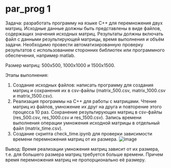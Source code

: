 # par_prog 1
Задача: разработать программу на языке C++ для перемножения двух матриц. Исходные данные должны быть представлены в виде файлов, содержащих значения исходных матриц. Результаты должны включать файл с данными результирующей матрицы, время выполнения и объём задачи. Необходимо провести автоматизированную проверку результатов с использованием сторонних библиотек или программного обеспечения, например matlab.

Размер матриц: 500x500, 1000x1000 и 1500x1500.

Этапы выполнения:

 1. Создание исходных файлов: написать программу для создания матриц и сохранения их в csv-файлы (matrix_500.csv, matrix_1000.csv и matrix_1500.csv).
 2. Реализация программы на C++ для работы с матрицами. Чтение матриц из файлов, умножение их друг на друга и повторение этого процесса 10 раз. Сохранение результирующих матриц в csv-файлы (res_500.csv, res_1000.csv и res_1500.csv). Запись времени выполнения операции умножения исходной матрицы в отдельный файл (matrix_time.csv).
 3. Создание скрипта check_time.ipynb для проверки зависимости времени перемножения матриц от их размера.
![image](https://github.com/KsSoldatova/par_prog1/assets/114083993/20e711cb-29c1-40e1-819b-ceba2d19fb57)

Вывод: Время реализации умножения матриц зависит от их размера, т.е. для большего размера матриц требуется больше времени. Причем время перемножения матриц не пропорционально её размеру.
